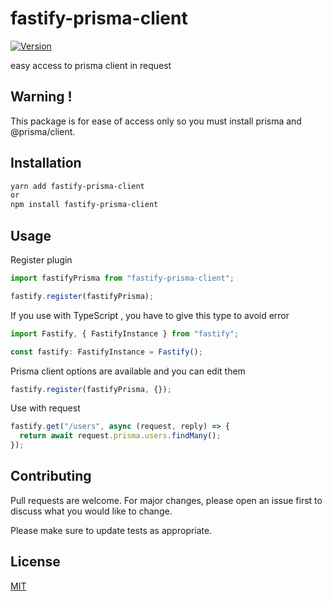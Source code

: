 # fastify-prisma-client

[![Version](https://img.shields.io/npm/v/fastify-prisma-client.svg)](https://www.npmjs.com/package/fastify-prisma-client)

easy access to prisma client in request

## Warning !

This package is for ease of access only so you must install prisma and @prisma/client.

## Installation

```bash
yarn add fastify-prisma-client
or
npm install fastify-prisma-client
```

## Usage

Register plugin

```js
import fastifyPrisma from "fastify-prisma-client";

fastify.register(fastifyPrisma);
```

If you use with TypeScript , you have to give this type to avoid error

```js
import Fastify, { FastifyInstance } from "fastify";

const fastify: FastifyInstance = Fastify();
```

Prisma client options are available and you can edit them

```js
fastify.register(fastifyPrisma, {});
```

Use with request

```js
fastify.get("/users", async (request, reply) => {
  return await request.prisma.users.findMany();
});
```

## Contributing

Pull requests are welcome. For major changes, please open an issue first to discuss what you would like to change.

Please make sure to update tests as appropriate.

## License

[MIT](https://choosealicense.com/licenses/mit/)
